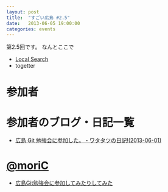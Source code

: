 ```yaml
---
layout: post
title:  "すごい広島 #2.5"
date:   2013-06-05 19:00:00
categories: events
---
```


第2.5回です。
なんとここで

* [Local Search](http://local.aguuu.com/events/15354)
* togetter

<!-- 概要 -->

# 参加者

# 参加者のブログ・日記一覧
* [広島 Git 勉強会に参加した。 - ワタタツの日記!(2013-06-01)](http://kita.dyndns.org/diary/?date=20130601#p01)

# [@moriC](https://twitter.com/CentBoss)
* [広島Git勉強会に参加してみたりしてみた](http://blog.mori-theta.net/?p=60)
